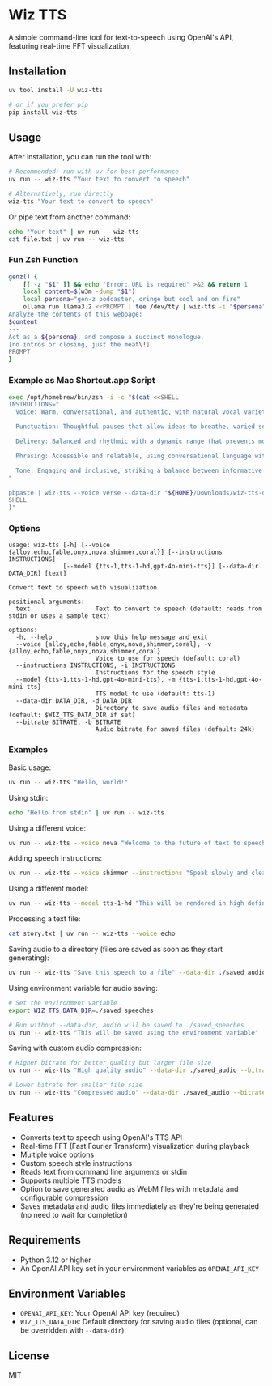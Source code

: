 # Wiz TTS

A simple command-line tool for text-to-speech using OpenAI's API, featuring real-time FFT visualization.

## Installation

```bash
uv tool install -U wiz-tts

# or if you prefer pip
pip install wiz-tts
```

## Usage

After installation, you can run the tool with:

```bash
# Recommended: run with uv for best performance
uv run -- wiz-tts "Your text to convert to speech"

# Alternatively, run directly
wiz-tts "Your text to convert to speech"
```

Or pipe text from another command:

```bash
echo "Your text" | uv run -- wiz-tts
cat file.txt | uv run -- wiz-tts
```


### Fun Zsh Function

```sh
genz() {
    [[ -z "$1" ]] && echo "Error: URL is required" >&2 && return 1
    local content=$(w3m -dump "$1")
    local persona="gen-z podcaster, cringe but cool and on fire"
    ollama run llama3.2 <<PROMPT | tee /dev/tty | wiz-tts -i "$persona"
Analyze the contents of this webpage:
$content
---
Act as a ${persona}, and compose a succinct monologue.
[no intros or closing, just the meat\!]
PROMPT
}
```

### Example as Mac Shortcut.app Script
```sh
exec /opt/homebrew/bin/zsh -i -c "$(cat <<SHELL
INSTRUCTIONS="
  Voice: Warm, conversational, and authentic, with natural vocal variety and a relaxed pace that invites listeners to settle in for extended listening. Occasional subtle emphasis on key points without sounding rehearsed.

  Punctuation: Thoughtful pauses that allow ideas to breathe, varied sentence lengths to maintain interest, and natural breaks that mimic genuine conversation rather than reading.

  Delivery: Balanced and rhythmic with a dynamic range that prevents monotony, incorporating strategic shifts in pace and volume to highlight important information or create narrative tension.

  Phrasing: Accessible and relatable, using conversational language with occasional colorful expressions or personal anecdotes to build connection. Ideas flow naturally from one to the next with smooth transitions.

  Tone: Engaging and inclusive, striking a balance between informative and entertaining, with moments of gentle humor, curiosity, and genuine enthusiasm speaking with a knowledgeable friend.
"

pbpaste | wiz-tts --voice verse --data-dir "${HOME}/Downloads/wiz-tts-data" --instructions "\$INSTRUCTIONS"
SHELL
)"
```

### Options

```
usage: wiz-tts [-h] [--voice {alloy,echo,fable,onyx,nova,shimmer,coral}] [--instructions INSTRUCTIONS] 
               [--model {tts-1,tts-1-hd,gpt-4o-mini-tts}] [--data-dir DATA_DIR] [text]

Convert text to speech with visualization

positional arguments:
  text                  Text to convert to speech (default: reads from stdin or uses a sample text)

options:
  -h, --help            show this help message and exit
  --voice {alloy,echo,fable,onyx,nova,shimmer,coral}, -v {alloy,echo,fable,onyx,nova,shimmer,coral}
                        Voice to use for speech (default: coral)
  --instructions INSTRUCTIONS, -i INSTRUCTIONS
                        Instructions for the speech style
  --model {tts-1,tts-1-hd,gpt-4o-mini-tts}, -m {tts-1,tts-1-hd,gpt-4o-mini-tts}
                        TTS model to use (default: tts-1)
  --data-dir DATA_DIR, -d DATA_DIR
                        Directory to save audio files and metadata (default: $WIZ_TTS_DATA_DIR if set)
  --bitrate BITRATE, -b BITRATE
                        Audio bitrate for saved files (default: 24k)
```

### Examples

Basic usage:
```bash
uv run -- wiz-tts "Hello, world!"
```

Using stdin:
```bash
echo "Hello from stdin" | uv run -- wiz-tts
```

Using a different voice:
```bash
uv run -- wiz-tts --voice nova "Welcome to the future of text to speech!"
```

Adding speech instructions:
```bash
uv run -- wiz-tts --voice shimmer --instructions "Speak slowly and clearly" "This is important information."
```

Using a different model:
```bash
uv run -- wiz-tts --model tts-1-hd "This will be rendered in high definition."
```

Processing a text file:
```bash
cat story.txt | uv run -- wiz-tts --voice echo
```

Saving audio to a directory (files are saved as soon as they start generating):
```bash
uv run -- wiz-tts "Save this speech to a file" --data-dir ./saved_audio
```

Using environment variable for audio saving:
```bash
# Set the environment variable
export WIZ_TTS_DATA_DIR=./saved_speeches

# Run without --data-dir, audio will be saved to ./saved_speeches
uv run -- wiz-tts "This will be saved using the environment variable"
```

Saving with custom audio compression:
```bash
# Higher bitrate for better quality but larger file size
uv run -- wiz-tts "High quality audio" --data-dir ./saved_audio --bitrate 64k

# Lower bitrate for smaller file size
uv run -- wiz-tts "Compressed audio" --data-dir ./saved_audio --bitrate 16k
```

## Features

- Converts text to speech using OpenAI's TTS API
- Real-time FFT (Fast Fourier Transform) visualization during playback
- Multiple voice options
- Custom speech style instructions
- Reads text from command line arguments or stdin
- Supports multiple TTS models
- Option to save generated audio as WebM files with metadata and configurable compression
- Saves metadata and audio files immediately as they're being generated (no need to wait for completion)

## Requirements

- Python 3.12 or higher
- An OpenAI API key set in your environment variables as `OPENAI_API_KEY`

## Environment Variables

- `OPENAI_API_KEY`: Your OpenAI API key (required)
- `WIZ_TTS_DATA_DIR`: Default directory for saving audio files (optional, can be overridden with `--data-dir`)

## License

MIT
